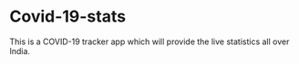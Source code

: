 # Covid-19-stats
This is a COVID-19 tracker app which will provide the live statistics all over India.
